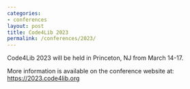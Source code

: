 ```yaml
---
categories:
- conferences
layout: post
title: Code4Lib 2023
permalink: /conferences/2023/
---
```


Code4Lib 2023 will be held in Princeton, NJ from March 14-17.

More information is available on the conference website at: <https://2023.code4lib.org>
